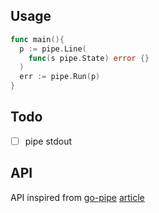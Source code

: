 ## Usage

```go
func main(){
  p := pipe.Line(
    func(s pipe.State) error {}
  )
  err := pipe.Run(p)
}
```

## Todo

- [ ] pipe stdout

## API

API inspired from [go-pipe](https://github.com/go-pipe/pipe) [article](https://labix.org/pipe)
